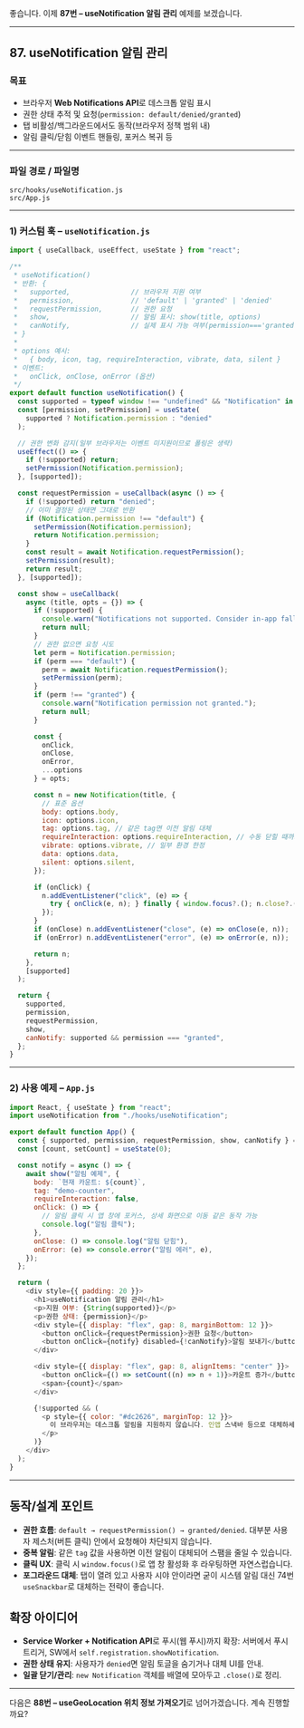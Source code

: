 좋습니다. 이제 **87번 – useNotification 알림 관리** 예제를 보겠습니다.

---

## 87. useNotification 알림 관리

### 목표

* 브라우저 **Web Notifications API**로 데스크톱 알림 표시
* 권한 상태 추적 및 요청(`permission: default/denied/granted`)
* 탭 비활성/백그라운드에서도 동작(브라우저 정책 범위 내)
* 알림 클릭/닫힘 이벤트 핸들링, 포커스 복귀 등

---

### 파일 경로 / 파일명

```
src/hooks/useNotification.js
src/App.js
```

---

### 1) 커스텀 훅 – `useNotification.js`

```javascript
import { useCallback, useEffect, useState } from "react";

/**
 * useNotification()
 * 반환: {
 *   supported,               // 브라우저 지원 여부
 *   permission,              // 'default' | 'granted' | 'denied'
 *   requestPermission,       // 권한 요청
 *   show,                    // 알림 표시: show(title, options)
 *   canNotify,               // 실제 표시 가능 여부(permission==='granted')
 * }
 *
 * options 예시:
 *   { body, icon, tag, requireInteraction, vibrate, data, silent }
 * 이벤트:
 *   onClick, onClose, onError (옵션)
 */
export default function useNotification() {
  const supported = typeof window !== "undefined" && "Notification" in window;
  const [permission, setPermission] = useState(
    supported ? Notification.permission : "denied"
  );

  // 권한 변화 감지(일부 브라우저는 이벤트 미지원이므로 폴링은 생략)
  useEffect(() => {
    if (!supported) return;
    setPermission(Notification.permission);
  }, [supported]);

  const requestPermission = useCallback(async () => {
    if (!supported) return "denied";
    // 이미 결정된 상태면 그대로 반환
    if (Notification.permission !== "default") {
      setPermission(Notification.permission);
      return Notification.permission;
    }
    const result = await Notification.requestPermission();
    setPermission(result);
    return result;
  }, [supported]);

  const show = useCallback(
    async (title, opts = {}) => {
      if (!supported) {
        console.warn("Notifications not supported. Consider in-app fallback.");
        return null;
      }
      // 권한 없으면 요청 시도
      let perm = Notification.permission;
      if (perm === "default") {
        perm = await Notification.requestPermission();
        setPermission(perm);
      }
      if (perm !== "granted") {
        console.warn("Notification permission not granted.");
        return null;
      }

      const {
        onClick,
        onClose,
        onError,
        ...options
      } = opts;

      const n = new Notification(title, {
        // 표준 옵션
        body: options.body,
        icon: options.icon,
        tag: options.tag, // 같은 tag면 이전 알림 대체
        requireInteraction: options.requireInteraction, // 수동 닫힐 때까지 유지
        vibrate: options.vibrate, // 일부 환경 한정
        data: options.data,
        silent: options.silent,
      });

      if (onClick) {
        n.addEventListener("click", (e) => {
          try { onClick(e, n); } finally { window.focus?.(); n.close?.(); }
        });
      }
      if (onClose) n.addEventListener("close", (e) => onClose(e, n));
      if (onError) n.addEventListener("error", (e) => onError(e, n));

      return n;
    },
    [supported]
  );

  return {
    supported,
    permission,
    requestPermission,
    show,
    canNotify: supported && permission === "granted",
  };
}
```

---

### 2) 사용 예제 – `App.js`

```javascript
import React, { useState } from "react";
import useNotification from "./hooks/useNotification";

export default function App() {
  const { supported, permission, requestPermission, show, canNotify } = useNotification();
  const [count, setCount] = useState(0);

  const notify = async () => {
    await show("알림 예제", {
      body: `현재 카운트: ${count}`,
      tag: "demo-counter",
      requireInteraction: false,
      onClick: () => {
        // 알림 클릭 시 앱 창에 포커스, 상세 화면으로 이동 같은 동작 가능
        console.log("알림 클릭");
      },
      onClose: () => console.log("알림 닫힘"),
      onError: (e) => console.error("알림 에러", e),
    });
  };

  return (
    <div style={{ padding: 20 }}>
      <h1>useNotification 알림 관리</h1>
      <p>지원 여부: {String(supported)}</p>
      <p>권한 상태: {permission}</p>
      <div style={{ display: "flex", gap: 8, marginBottom: 12 }}>
        <button onClick={requestPermission}>권한 요청</button>
        <button onClick={notify} disabled={!canNotify}>알림 보내기</button>
      </div>

      <div style={{ display: "flex", gap: 8, alignItems: "center" }}>
        <button onClick={() => setCount((n) => n + 1)}>카운트 증가</button>
        <span>{count}</span>
      </div>

      {!supported && (
        <p style={{ color: "#dc2626", marginTop: 12 }}>
          이 브라우저는 데스크톱 알림을 지원하지 않습니다. 인앱 스낵바 등으로 대체하세요.
        </p>
      )}
    </div>
  );
}
```

---

## 동작/설계 포인트

* **권한 흐름**: `default → requestPermission() → granted/denied`. 대부분 사용자 제스처(버튼 클릭) 안에서 요청해야 차단되지 않습니다.
* **중복 알림**: 같은 `tag` 값을 사용하면 이전 알림이 대체되어 스팸을 줄일 수 있습니다.
* **클릭 UX**: 클릭 시 `window.focus()`로 앱 창 활성화 후 라우팅하면 자연스럽습니다.
* **포그라운드 대체**: 탭이 열려 있고 사용자 시야 안이라면 굳이 시스템 알림 대신 74번 `useSnackbar`로 대체하는 전략이 좋습니다.

## 확장 아이디어

* **Service Worker + Notification API**로 푸시(웹 푸시)까지 확장: 서버에서 푸시 트리거, SW에서 `self.registration.showNotification`.
* **권한 상태 유지**: 사용자가 `denied`면 알림 토글을 숨기거나 대체 UI를 안내.
* **일괄 닫기/관리**: `new Notification` 객체를 배열에 모아두고 `.close()`로 정리.

---

다음은 **88번 – useGeoLocation 위치 정보 가져오기**로 넘어가겠습니다. 계속 진행할까요?
